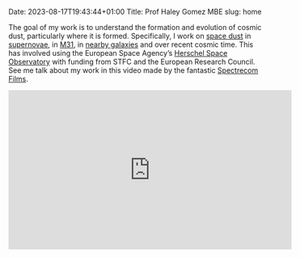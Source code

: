 Date: 2023-08-17T19:43:44+01:00
Title: Prof Haley Gomez MBE
slug: home

The goal of my work is to understand the formation and evolution of cosmic dust, particularly where it is formed.  Specifically, I work on [space dust](/space-dust/) in [supernovae](/supernova-dust-factories/), in [M31](/dust-in-the-andromeda-galaxy/), in [nearby galaxies](/hrs-results/) and over recent cosmic time. This has involved using the European Space Agency’s [Herschel Space Observatory](/blind-dusty-survey-of-the-sky/) with funding from STFC and the European Research Council. See me talk about my work in this video made by the fantastic [Spectrecom Films](http://www.spectrecom.co.uk/).

<iframe width="560" height="315" src="https://www.youtube.com/embed/wYn1dI1L7N4" title="YouTube video player" frameborder="0" allow="accelerometer; autoplay; clipboard-write; encrypted-media; gyroscope; picture-in-picture; web-share" allowfullscreen></iframe>
